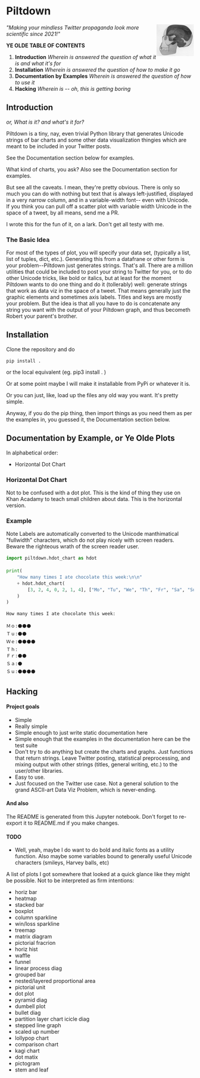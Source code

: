 # Piltdown

<img src="Piltdown_man.jpg" width="100px" align="right" alt="Piltdown Man"/>

*"Making your mindless Twitter propaganda look more scientific since 2021!"*

**YE OLDE TABLE OF CONTENTS**

1. **Introduction** *Wherein is answered the question of what it is and what it's for*
3. **Installation** *Wherein is answered the question of how to make it go*
2. **Documentation by Examples** *Wherein is answered the question of how to use it*
4. **Hacking** *Wherein is -- oh, this is getting boring*

## Introduction

*or, What is it? and what's it for?*

Piltdown is a tiny, nay, even trivial Python library
that generates Unicode strings of bar charts
and some other data visualization thingies
which are meant to be included in your Twitter posts.

See the Documentation section below for examples.

What kind of charts, you ask? Also see the Documentation section for examples.

But see all the caveats.
I mean, they're pretty obvious.
There is only so much you can do with nothing but text
that is always left-justified,
displayed in a very narrow column,
and in a variable-width font--
even with Unicode.
If you think you can pull off a scatter plot with variable width Unicode in the space of a tweet, by all means, send me a PR.

I wrote this for the fun of it,
on a lark. Don't get all testy with me.

### The Basic Idea

For most of the types of plot, you will specify your data set,
(typically a list, list of tuples, dict, etc.).
Generating this from a datafrane or other form is your problem--Piltdown just generates strings. That's all.
There are a million utilities that could be included
to post your string to Twitter for you,
or to do other Unicode tricks,
like bold or italics,
but at least for the moment
Piltdown wants to do one thing and do it (tollerably) well:
generate strings that work as data viz in the space of a tweet.
That means generally just the graphic elements and sometimes axis labels.
Titles and keys are mostly your problem.
But the idea is that all you have to do is concatenate any string you want
with the output of your Piltdown graph,
and thus becometh Robert your parent's brother.


## Installation

Clone the repository and do 

    pip install .
    
or the local equivalent (eg. pip3 install . )

Or at some point maybe I will make it installable from PyPi or whatever it is.

Or you can just, like, load up the files any old way you want. It's pretty simple.

Anyway, if you do the pip thing, then import things as you need them as per the examples in, you guessed it, the Documentation section below.


## Documentation by Example, or Ye Olde Plots

In alphabetical order:

 - Horizontal Dot Chart

### Horizontal Dot Chart

Not to be confused with a dot plot.
This is the kind of thing they use on Khan Acadamy
to teach small children about data.
This is the horizontal version.

### Example

Note Labels are automatically converted to the Unicode manthimatical "fullwidth" characters, which do not play nicely with screen readers. Beware the righteous wrath of the screen reader user.


```python
import piltdown.hdot_chart as hdot

print(
    "How many times I ate chocolate this week:\n\n"
    + hdot.hdot_chart(
        [3, 2, 4, 0, 2, 1, 4], ["Mo", "Tu", "We", "Th", "Fr", "Sa", "Su"]
    )
)

```

    How many times I ate chocolate this week:
    
    Ｍｏ:⚫⚫⚫
    Ｔｕ:⚫⚫
    Ｗｅ:⚫⚫⚫⚫
    Ｔｈ:
    Ｆｒ:⚫⚫
    Ｓａ:⚫
    Ｓｕ:⚫⚫⚫⚫


## Hacking

#### Project goals

- Simple
- Really simple
- Simple enough to just write static documentation here
- Simple enough that the examples in the documentation here can be the test suite
- Don't try to do anything but create the charts and graphs.
  Just functions that return strings.
  Leave Twitter posting, statistical preprocessing,
  and mixing output with other strings (titles, general writing, etc.)
  to the user/other libraries.
- Easy to use.
- Just focused on the Twitter use case.
  Not a general solution to the grand ASCII-art Data Viz Problem,
  which is never-ending.
  
#### And also

The README is generated from this Jupyter notebook. Don't forget to re-export it to README.md if you make changes.

#### TODO

- Well, yeah, maybe I do want to do bold and italic fonts as a utility function. Also maybe some variables bound to generally useful Unicode characters (smileys, Harvey balls, etc)

A list of plots I got somewhere that looked at a quick glance like they might be possible. Not to be interpreted as firm intentions:

- horiz bar
- heatmap
- stacked bar
- boxplot
- column sparkline
- win/loss sparkline
- treemap
- matrix diagram
- pictorial fracrion
- horiz hist
- waffle
- funnel
- linear process diag
- grouped bar
- nested/layered proportional area
- pictorial unit
- dot plot
- pyramid diag
- dumbell plot
- bullet diag
- partition layer chart icicle diag
- stepped line graph
- scaled up number
- lollypop chart
- comparison chart
- kagi chart
- dot matix
- pictogram
- stem and leaf 



```python

```
